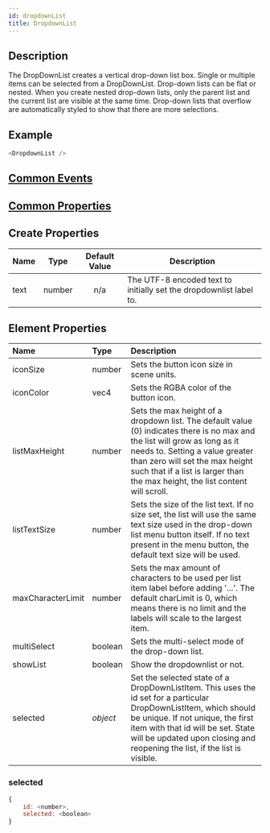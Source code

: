 ```yaml
---
id: dropdownList
title: DropdownList
---
```

## Description
The DropDownList creates a vertical drop-down list box. Single or multiple items can be selected from a DropDownList. Drop-down lists can be flat or nested. When you create nested drop-down lists, only the parent list and the current list are visible at the same time. Drop-down lists that overflow are automatically styled to show that there are more selections.

## Example

```javascript
<DropdownList />
```

## [Common Events](../types/Events.md)

## [Common Properties](../types/Properties.md)

## Create Properties

| Name | Type   | Default Value | Description                                                        |
| ---- | ------ | :-----------: | ------------------------------------------------------------------ |
| text | number |      n/a      | The UTF-8 encoded text to initially set the dropdownlist label to. |

## Element Properties

| Name              | Type     | Description                                                                                                                                                                                                                                                                       |
| :---------------- | :------- | :-------------------------------------------------------------------------------------------------------------------------------------------------------------------------------------------------------------------------------------------------------------------------------- |
| iconSize          | number   | Sets the button icon size in scene units.                                                                                                                                                                                                                                         |
| iconColor         | vec4     | Sets the RGBA color of the button icon.                                                                                                                                                                                                                                           |
| listMaxHeight     | number   | Sets the max height of a dropdown list. The default value (0) indicates there is no max and the list will grow as long as it needs to. Setting a value greater than zero will set the max height such that if a list is larger than the max height, the list content will scroll. |
| listTextSize      | number   | Sets the size of the list text. If no size set, the list will use the same text size used in the drop-down list menu button itself. If no text present in the menu button, the default text size will be used.                                                                    |
| maxCharacterLimit | number   | Sets the max amount of characters to be used per list item label before adding '...'. The default charLimit is 0, which means there is no limit and the labels will scale to the largest item.                                                                                    |
| multiSelect       | boolean  | Sets the multi-select mode of the drop-down list.                                                                                                                                                                                                                                 |
| showList          | boolean  | Show the dropdownlist or not.                                                                                                                                                                                                                                                     |
| selected          | _object_ | Set the selected state of a DropDownListItem. This uses the id set for a particular DropDownListItem, which should be unique. If not unique, the first item with that id will be set. State will be updated upon closing and reopening the list, if the list is visible.          |

### selected

```javascript
{
    id: <number>,
    selected: <boolean>
}
```
